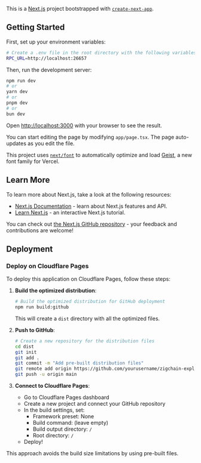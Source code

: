 This is a [Next.js](https://nextjs.org) project bootstrapped with [`create-next-app`](https://nextjs.org/docs/app/api-reference/cli/create-next-app).

## Getting Started

First, set up your environment variables:

```bash
# Create a .env file in the root directory with the following variables
RPC_URL=http://localhost:26657
```

Then, run the development server:

```bash
npm run dev
# or
yarn dev
# or
pnpm dev
# or
bun dev
```

Open [http://localhost:3000](http://localhost:3000) with your browser to see the result.

You can start editing the page by modifying `app/page.tsx`. The page auto-updates as you edit the file.

This project uses [`next/font`](https://nextjs.org/docs/app/building-your-application/optimizing/fonts) to automatically optimize and load [Geist](https://vercel.com/font), a new font family for Vercel.

## Learn More

To learn more about Next.js, take a look at the following resources:

- [Next.js Documentation](https://nextjs.org/docs) - learn about Next.js features and API.
- [Learn Next.js](https://nextjs.org/learn) - an interactive Next.js tutorial.

You can check out [the Next.js GitHub repository](https://github.com/vercel/next.js) - your feedback and contributions are welcome!

## Deployment

### Deploy on Cloudflare Pages

To deploy this application on Cloudflare Pages, follow these steps:

1. **Build the optimized distribution**:
   ```bash
   # Build the optimized distribution for GitHub deployment
   npm run build:github
   ```
   This will create a `dist` directory with all the optimized files.

2. **Push to GitHub**:
   ```bash
   # Create a new repository for the distribution files
   cd dist
   git init
   git add .
   git commit -m "Add pre-built distribution files"
   git remote add origin https://github.com/yourusername/zigchain-explorer-dist.git
   git push -u origin main
   ```

3. **Connect to Cloudflare Pages**:
   - Go to Cloudflare Pages dashboard
   - Create a new project and connect your GitHub repository
   - In the build settings, set:
     - Framework preset: None
     - Build command: (leave empty)
     - Build output directory: `/`
     - Root directory: `/`
   - Deploy!

This approach avoids the build size limitations by using pre-built files.
